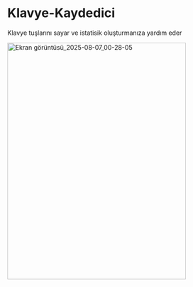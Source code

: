 # Klavye-Kaydedici
Klavye tuşlarını sayar ve istatisik oluşturmanıza yardım eder

<img width="402" height="533" alt="Ekran görüntüsü_2025-08-07_00-28-05" src="https://github.com/user-attachments/assets/06c1aae2-2fc2-49ad-95f3-e51cb217aa43" />
